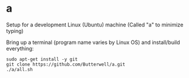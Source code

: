 a
=

Setup for a development Linux (Ubuntu) machine
(Called "a" to minimize typing)

Bring up a terminal (program name varies by Linux OS) and install/build everything:
```
sudo apt-get install -y git
git clone https://github.com/Butterwell/a.git
./a/all.sh
```

